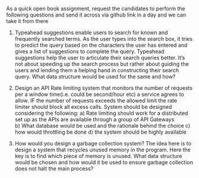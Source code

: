 As a quick open book assignment, request the candidates to perform the following questions and send it across via github link in a day and we can take it from there

  1.  Typeahead suggestions enable users to search for known and frequently searched terms. As the user types into the search box, it tries to predict the query based on the characters the user has entered and gives a list of suggestions to complete the query. Typeahead suggestions help the user to articulate their search queries better. It’s not about speeding up the search process but rather about guiding the users and lending them a helping hand in constructing their search query. What data structure would be used for the same and how?
  
  2.  Design an API Rate limiting system that monitors the number of requests per a window time(i.e. could be second/hour etc) a service agrees to allow. IF the number of requests exceeds the allowed limit the rate limiter should block all excess calls.
  System should be designed considering the following:
	a)  Rate limiting should work for a distributed set up as the APIs are available through a group of API Gateways    
	b) What database would be used and the rationale behind the choice c) how would throttling be done d) the system should be highly available
  
  3.   How would you design a garbage collection system? The idea here is to design a system that recycles unused memory in the program. Here the key is to find which piece of memory is unused. What data structure would be chosen and how would it be used to ensure garbage collection does not halt the main process?


